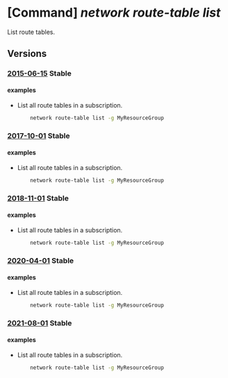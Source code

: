 # [Command] _network route-table list_

List route tables.

## Versions

### [2015-06-15](/Resources/mgmt-plane/L3N1YnNjcmlwdGlvbnMve30vcHJvdmlkZXJzL21pY3Jvc29mdC5uZXR3b3JrL3JvdXRldGFibGVz/2015-06-15.xml) **Stable**

<!-- mgmt-plane /subscriptions/{}/providers/microsoft.network/routetables 2015-06-15 -->
<!-- mgmt-plane /subscriptions/{}/resourcegroups/{}/providers/microsoft.network/routetables 2015-06-15 -->

#### examples

- List all route tables in a subscription.
    ```bash
        network route-table list -g MyResourceGroup
    ```

### [2017-10-01](/Resources/mgmt-plane/L3N1YnNjcmlwdGlvbnMve30vcHJvdmlkZXJzL21pY3Jvc29mdC5uZXR3b3JrL3JvdXRldGFibGVz/2017-10-01.xml) **Stable**

<!-- mgmt-plane /subscriptions/{}/providers/microsoft.network/routetables 2017-10-01 -->
<!-- mgmt-plane /subscriptions/{}/resourcegroups/{}/providers/microsoft.network/routetables 2017-10-01 -->

#### examples

- List all route tables in a subscription.
    ```bash
        network route-table list -g MyResourceGroup
    ```

### [2018-11-01](/Resources/mgmt-plane/L3N1YnNjcmlwdGlvbnMve30vcHJvdmlkZXJzL21pY3Jvc29mdC5uZXR3b3JrL3JvdXRldGFibGVz/2018-11-01.xml) **Stable**

<!-- mgmt-plane /subscriptions/{}/providers/microsoft.network/routetables 2018-11-01 -->
<!-- mgmt-plane /subscriptions/{}/resourcegroups/{}/providers/microsoft.network/routetables 2018-11-01 -->

#### examples

- List all route tables in a subscription.
    ```bash
        network route-table list -g MyResourceGroup
    ```

### [2020-04-01](/Resources/mgmt-plane/L3N1YnNjcmlwdGlvbnMve30vcHJvdmlkZXJzL21pY3Jvc29mdC5uZXR3b3JrL3JvdXRldGFibGVz/2020-04-01.xml) **Stable**

<!-- mgmt-plane /subscriptions/{}/providers/microsoft.network/routetables 2020-04-01 -->
<!-- mgmt-plane /subscriptions/{}/resourcegroups/{}/providers/microsoft.network/routetables 2020-04-01 -->

#### examples

- List all route tables in a subscription.
    ```bash
        network route-table list -g MyResourceGroup
    ```

### [2021-08-01](/Resources/mgmt-plane/L3N1YnNjcmlwdGlvbnMve30vcHJvdmlkZXJzL21pY3Jvc29mdC5uZXR3b3JrL3JvdXRldGFibGVz/2021-08-01.xml) **Stable**

<!-- mgmt-plane /subscriptions/{}/providers/microsoft.network/routetables 2021-08-01 -->
<!-- mgmt-plane /subscriptions/{}/resourcegroups/{}/providers/microsoft.network/routetables 2021-08-01 -->

#### examples

- List all route tables in a subscription.
    ```bash
        network route-table list -g MyResourceGroup
    ```
